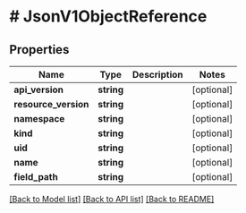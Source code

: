 # # JsonV1ObjectReference

## Properties

Name | Type | Description | Notes
------------ | ------------- | ------------- | -------------
**api_version** | **string** |  | [optional]
**resource_version** | **string** |  | [optional]
**namespace** | **string** |  | [optional]
**kind** | **string** |  | [optional]
**uid** | **string** |  | [optional]
**name** | **string** |  | [optional]
**field_path** | **string** |  | [optional]

[[Back to Model list]](../../README.md#models) [[Back to API list]](../../README.md#endpoints) [[Back to README]](../../README.md)
